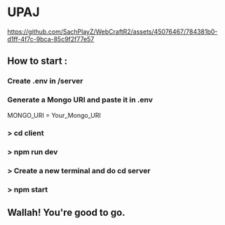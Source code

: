 # UPAJ

https://github.com/SachPlayZ/WebCraftR2/assets/45076467/784381b0-d1ff-4f7c-9bca-85c9f2f77e57

## How to start :
### Create .env in /server
### Generate a Mongo URI and paste it in .env
MONGO_URI = Your_Mongo_URI
### > cd client
### > npm run dev
### > Create a new terminal and do cd server
### > npm start

## Wallah! You're good to go.


